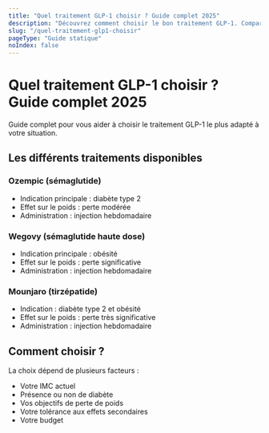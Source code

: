```yaml
---
title: "Quel traitement GLP-1 choisir ? Guide complet 2025"
description: "Découvrez comment choisir le bon traitement GLP-1. Comparaison Ozempic, Wegovy, Mounjaro et autres. Guide d'expert pour faire le bon choix."
slug: "/quel-traitement-glp1-choisir"
pageType: "Guide statique"
noIndex: false
---
```


# Quel traitement GLP-1 choisir ? Guide complet 2025

Guide complet pour vous aider à choisir le traitement GLP-1 le plus adapté à votre situation.

## Les différents traitements disponibles

### Ozempic (sémaglutide)
- Indication principale : diabète type 2
- Effet sur le poids : perte modérée
- Administration : injection hebdomadaire

### Wegovy (sémaglutide haute dose)
- Indication principale : obésité
- Effet sur le poids : perte significative
- Administration : injection hebdomadaire

### Mounjaro (tirzépatide)
- Indication : diabète type 2 et obésité
- Effet sur le poids : perte très significative
- Administration : injection hebdomadaire

## Comment choisir ?

La choix dépend de plusieurs facteurs :
- Votre IMC actuel
- Présence ou non de diabète
- Vos objectifs de perte de poids
- Votre tolérance aux effets secondaires
- Votre budget

